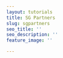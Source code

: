 ```yaml
---
layout: tutorials
title: SG Partners
slug: sgpartners
seo_title: ''
seo_description: ''
feature_image: ''

---
```

